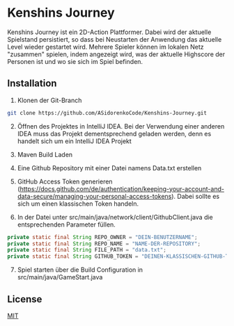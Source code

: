 # Kenshins Journey

Kenshins Journey ist ein 2D-Action Plattformer. Dabei wird der aktuelle Spielstand persistiert, so dass bei Neustarten
der Anwendung das aktuelle Level wieder gestartet wird. Mehrere Spieler können im lokalen Netz "zusammen" spielen, indem
angezeigt wird, was der aktuelle Highscore der Personen ist und wo sie sich im Spiel befinden.

## Installation

1. Klonen der Git-Branch

```bash
git clone https://github.com/ASidorenkoCode/Kenshins-Journey.git
```

2. Öffnen des Projektes in IntelliJ IDEA. Bei der Verwendung einer anderen IDEA muss das Projekt dementsprechend geladen
   werden, denn es handelt sich um ein IntelliJ IDEA Projekt

3. Maven Build Laden

4. Eine Github Repository mit einer Datei namens Data.txt erstellen

5. GitHub Access Token
   generieren (https://docs.github.com/de/authentication/keeping-your-account-and-data-secure/managing-your-personal-access-tokens).
   Dabei sollte es sich um einen klassischen Token handeln.

6. In der Datei unter src/main/java/network/client/GithubClient.java die entsprechenden Parameter füllen.

```java
private static final String REPO_OWNER = "DEIN-BENUTZERNAME";
private static final String REPO_NAME = "NAME-DER-REPOSITORY";
private static final String FILE_PATH = "data.txt";
private static final String GITHUB_TOKEN = "DEINEN-KLASSISCHEN-GITHUB-TOKEN";
```

7. Spiel starten über die Build Configuration in src/main/java/GameStart.java

## License

[MIT](https://choosealicense.com/licenses/mit/)
